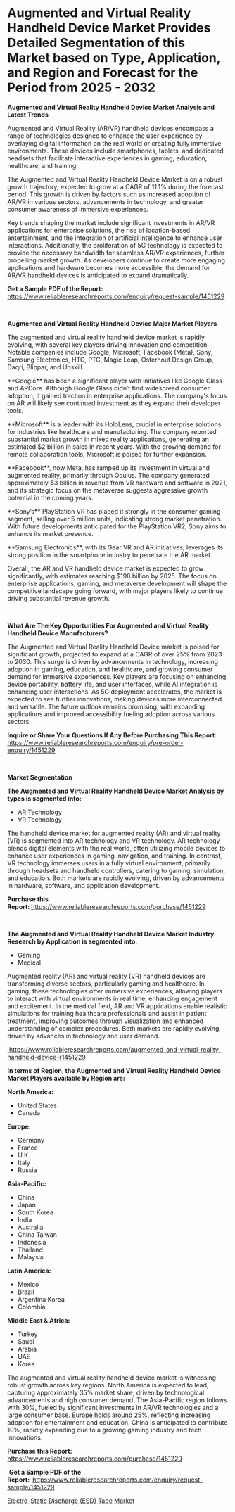 <p><h1>Augmented and Virtual Reality Handheld Device Market Provides Detailed Segmentation of this Market based on Type, Application, and Region and Forecast for the Period from 2025 - 2032</h1></p><p><strong>Augmented and Virtual Reality Handheld Device Market Analysis and Latest Trends</strong></p>
<p><p>Augmented and Virtual Reality (AR/VR) handheld devices encompass a range of technologies designed to enhance the user experience by overlaying digital information on the real world or creating fully immersive environments. These devices include smartphones, tablets, and dedicated headsets that facilitate interactive experiences in gaming, education, healthcare, and training. </p><p>The Augmented and Virtual Reality Handheld Device Market is on a robust growth trajectory, expected to grow at a CAGR of 11.1% during the forecast period. This growth is driven by factors such as increased adoption of AR/VR in various sectors, advancements in technology, and greater consumer awareness of immersive experiences. </p><p>Key trends shaping the market include significant investments in AR/VR applications for enterprise solutions, the rise of location-based entertainment, and the integration of artificial intelligence to enhance user interactions. Additionally, the proliferation of 5G technology is expected to provide the necessary bandwidth for seamless AR/VR experiences, further propelling market growth. As developers continue to create more engaging applications and hardware becomes more accessible, the demand for AR/VR handheld devices is anticipated to expand dramatically.</p></p>
<p><strong>Get a Sample PDF of the Report:&nbsp;</strong> <a href="https://www.reliableresearchreports.com/enquiry/request-sample/1451229?utm_campaign=2294&utm_medium=2&utm_source=Github&utm_content=ia&utm_term=09022025&utm_id=augmented-and-virtual-reality-handheld-device">https://www.reliableresearchreports.com/enquiry/request-sample/1451229</a></p>
<p>&nbsp;</p>
<p><strong>Augmented and Virtual Reality Handheld Device Major Market Players</strong></p>
<p><p>The augmented and virtual reality handheld device market is rapidly evolving, with several key players driving innovation and competition. Notable companies include Google, Microsoft, Facebook (Meta), Sony, Samsung Electronics, HTC, PTC, Magic Leap, Osterhout Design Group, Daqri, Blippar, and Upskill.</p><p>**Google** has been a significant player with initiatives like Google Glass and ARCore. Although Google Glass didn’t find widespread consumer adoption, it gained traction in enterprise applications. The company's focus on AR will likely see continued investment as they expand their developer tools.</p><p>**Microsoft** is a leader with its HoloLens, crucial in enterprise solutions for industries like healthcare and manufacturing. The company reported substantial market growth in mixed reality applications, generating an estimated $2 billion in sales in recent years. With the growing demand for remote collaboration tools, Microsoft is poised for further expansion.</p><p>**Facebook**, now Meta, has ramped up its investment in virtual and augmented reality, primarily through Oculus. The company generated approximately $3 billion in revenue from VR hardware and software in 2021, and its strategic focus on the metaverse suggests aggressive growth potential in the coming years.</p><p>**Sony’s** PlayStation VR has placed it strongly in the consumer gaming segment, selling over 5 million units, indicating strong market penetration. With future developments anticipated for the PlayStation VR2, Sony aims to enhance its market presence.</p><p>**Samsung Electronics**, with its Gear VR and AR initiatives, leverages its strong position in the smartphone industry to penetrate the AR market. </p><p>Overall, the AR and VR handheld device market is expected to grow significantly, with estimates reaching $198 billion by 2025. The focus on enterprise applications, gaming, and metaverse development will shape the competitive landscape going forward, with major players likely to continue driving substantial revenue growth.</p></p>
<p>&nbsp;</p>
<p><strong>What Are The Key Opportunities For Augmented and Virtual Reality Handheld Device Manufacturers?</strong></p>
<p><p>The Augmented and Virtual Reality Handheld Device market is poised for significant growth, projected to expand at a CAGR of over 25% from 2023 to 2030. This surge is driven by advancements in technology, increasing adoption in gaming, education, and healthcare, and growing consumer demand for immersive experiences. Key players are focusing on enhancing device portability, battery life, and user interfaces, while AI integration is enhancing user interactions. As 5G deployment accelerates, the market is expected to see further innovations, making devices more interconnected and versatile. The future outlook remains promising, with expanding applications and improved accessibility fueling adoption across various sectors.</p></p>
<p><strong>Inquire or Share Your Questions If Any Before Purchasing This Report:</strong> <a href="https://www.reliableresearchreports.com/enquiry/pre-order-enquiry/1451229?utm_campaign=2294&utm_medium=2&utm_source=Github&utm_content=ia&utm_term=09022025&utm_id=augmented-and-virtual-reality-handheld-device">https://www.reliableresearchreports.com/enquiry/pre-order-enquiry/1451229</a></p>
<p>&nbsp;</p>
<p><strong>Market Segmentation</strong></p>
<p><strong>The Augmented and Virtual Reality Handheld Device Market Analysis by types is segmented into:</strong></p>
<p><ul><li>AR Technology</li><li>VR Technology</li></ul></p>
<p><p>The handheld device market for augmented reality (AR) and virtual reality (VR) is segmented into AR technology and VR technology. AR technology blends digital elements with the real world, often utilizing mobile devices to enhance user experiences in gaming, navigation, and training. In contrast, VR technology immerses users in a fully virtual environment, primarily through headsets and handheld controllers, catering to gaming, simulation, and education. Both markets are rapidly evolving, driven by advancements in hardware, software, and application development.</p></p>
<p><strong>Purchase this Report:&nbsp;</strong><a href="https://www.reliableresearchreports.com/purchase/1451229?utm_campaign=2294&utm_medium=2&utm_source=Github&utm_content=ia&utm_term=09022025&utm_id=augmented-and-virtual-reality-handheld-device">https://www.reliableresearchreports.com/purchase/1451229</a></p>
<p>&nbsp;</p>
<p><strong>The Augmented and Virtual Reality Handheld Device Market Industry Research by Application is segmented into:</strong></p>
<p><ul><li>Gaming</li><li>Medical</li></ul></p>
<p><p>Augmented reality (AR) and virtual reality (VR) handheld devices are transforming diverse sectors, particularly gaming and healthcare. In gaming, these technologies offer immersive experiences, allowing players to interact with virtual environments in real time, enhancing engagement and excitement. In the medical field, AR and VR applications enable realistic simulations for training healthcare professionals and assist in patient treatment, improving outcomes through visualization and enhanced understanding of complex procedures. Both markets are rapidly evolving, driven by advances in technology and user demand.</p></p>
<p><a href="https://www.reliableresearchreports.com/augmented-and-virtual-reality-handheld-device-r1451229?utm_campaign=2294&utm_medium=2&utm_source=Github&utm_content=ia&utm_term=09022025&utm_id=augmented-and-virtual-reality-handheld-device">&nbsp;https://www.reliableresearchreports.com/augmented-and-virtual-reality-handheld-device-r1451229</a></p>
<p><strong>In terms of Region, the Augmented and Virtual Reality Handheld Device Market Players available by Region are:</strong></p>
<p>
    <p> <strong> North America: </strong>
        <ul>
            <li>United States</li>
            <li>Canada</li>
        </ul>
        </p> 
    <p> <strong> Europe: </strong>
        <ul>
            <li>Germany</li>
            <li>France</li>
            <li>U.K.</li>
            <li>Italy</li>
            <li>Russia</li>
        </ul>
        </p> 
    <p> <strong> Asia-Pacific: </strong>
        <ul>
            <li>China</li>
            <li>Japan</li>
            <li>South Korea</li>
            <li>India</li>
            <li>Australia</li>
            <li>China Taiwan</li>
            <li>Indonesia</li>
            <li>Thailand</li>
            <li>Malaysia</li>
        </ul>
        </p> 
    <p> <strong> Latin America: </strong>
        <ul>
            <li>Mexico</li>
            <li>Brazil</li>
            <li>Argentina Korea</li>
            <li>Colombia</li>
        </ul>
        </p> 
    <p> <strong> Middle East & Africa: </strong>
        <ul>
            <li>Turkey</li>
            <li>Saudi</li>
            <li>Arabia</li>
            <li>UAE</li>
            <li>Korea</li>
        </ul>
    </p>
    </p>
<p><p>The augmented and virtual reality handheld device market is witnessing robust growth across key regions. North America is expected to lead, capturing approximately 35% market share, driven by technological advancements and high consumer demand. The Asia-Pacific region follows with 30%, fueled by significant investments in AR/VR technologies and a large consumer base. Europe holds around 25%, reflecting increasing adoption for entertainment and education. China is anticipated to contribute 10%, rapidly expanding due to a growing gaming industry and tech innovations.</p></p>
<p><strong>Purchase this Report: </strong><a href="https://www.reliableresearchreports.com/purchase/1451229?utm_campaign=2294&utm_medium=2&utm_source=Github&utm_content=ia&utm_term=09022025&utm_id=augmented-and-virtual-reality-handheld-device">https://www.reliableresearchreports.com/purchase/1451229</a></p>
<p>&nbsp;<strong>Get a Sample PDF of the Report:&nbsp;&nbsp;</strong><a href="https://www.reliableresearchreports.com/enquiry/request-sample/1451229?utm_campaign=2294&utm_medium=2&utm_source=Github&utm_content=ia&utm_term=09022025&utm_id=augmented-and-virtual-reality-handheld-device">https://www.reliableresearchreports.com/enquiry/request-sample/1451229</a></p>
<p><strong></strong></p>
<p><p><a href="https://github.com/osbornrdaflalo/Market-Research-Report-List-1/blob/main/electro-static-discharge-esd-tape-market.md?utm_campaign=2294&utm_medium=2&utm_source=Github&utm_content=ia&utm_term=09022025&utm_id=augmented-and-virtual-reality-handheld-device">Electro-Static Discharge (ESD) Tape Market</a></p></p>